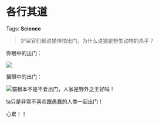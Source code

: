 # 各行其道

Tags: **Science**

> 铲屎官们都说猫惧怕出门，为什么说猫是野生动物的杀手？



你眼中的出门：

![](https://pic3.zhimg.com/50/v2-3c7547dfb3002e69bcddb9167eb590a9_720w.jpg?source=1940ef5c)  


猫眼中的出门：

![](https://pic1.zhimg.com/50/v2-8d9042aa08bdc3ee8d93c2bf7d0447e3_720w.jpg?source=1940ef5c)猫根本不是不爱出门，人家是野外之王好吗！

ta只是非常不喜欢跟愚蠢的人类一起出门！

心累！！



